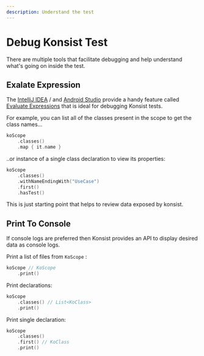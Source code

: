 ```yaml
---
description: Understand the test
---
```


# Debug Konsist Test

There are multiple tools that facilitate debugging and help understand what's going on inside the test.&#x20;

## Exalate Expression

The [IntelliJ IDEA](https://www.jetbrains.com/idea/) / and [Android Studio](https://developer.android.com/studio) provide a handy feature called [ Evaluate Expressions](https://www.jetbrains.com/help/rider/Evaluating\_Expressions.html#eval-expression-dialog) that is ideal for debugging Konsist tests.&#x20;

For example, you can list all of the classes present in the scope to get the class names...

```kotlin
koScope
    .classes()
    .map { it.name }
```

..or instance of a single class declaration to view its properties:

```kotlin
koScope
    .classes()
    .withNameEndingWith("UseCase")
    .first()
    .hasTest()
```

This is just starting point that helps to review data exposed by konsist.

## Print To Console

If console logs are preferred then Konsist provides an API to display desired data as console logs.

Print a list of files from `KoScope` :

```kotlin
koScope // KoScope
    .print()
```

Print declarations:

```kotlin
koScope
    .classes() // List<KoClass>
    .print()
```

Print single declaration:

```kotlin
koScope
    .classes()
    .first() // KoClass
    .print()
```





